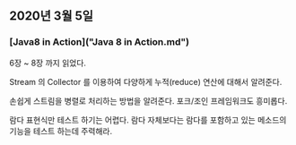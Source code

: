 ## 2020년 3월 5일

### [Java8 in Action]("Java 8 in Action.md") 
6장 ~ 8장 까지 읽었다. 

Stream 의 Collector 를 이용하여 다양하게 누적(reduce) 연산에 대해서 알려준다.

손쉽게 스트림을 병렬로 처리하는 방법을 알려준다. 포크/조인 프레임워크도 흥미롭다.

람다 표현식만 테스트 하기는 어렵다. 람다 자체보다는 람다를 포함하고 있는 메소드의 기능을 테스트 하는데 주력해라.